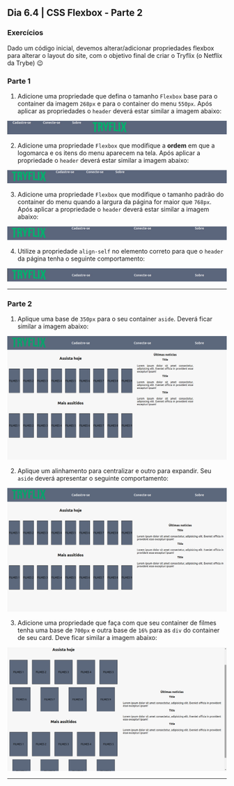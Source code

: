 <!-- Dia 6.4 | CSS Flexbox - Parte 2 -->
## Dia 6.4 | CSS Flexbox - Parte 2

### Exercícios

Dado um código inicial, devemos alterar/adicionar propriedades flexbox para alterar o layout do site, com o objetivo final de criar o Tryflix (o Netflix da Trybe) 😉

### Parte 1
1. Adicione uma propriedade que defina o tamanho `Flexbox` base para o container da imagem `268px` e para o container do menu `550px`. Após aplicar as propriedades o `header` deverá estar similar a imagem abaixo:

![[Header exercício 1][exercicio-1]][exercicio-1]

2. Adicione uma propriedade `Flexbox` que modifique a **ordem** em que a logomarca e os itens do menu aparecem na tela. Após aplicar a propriedade o `header` deverá estar similar a imagem abaixo:

![[Header exercício 2][exercicio-2]][exercicio-2]

3. Adicione uma propriedade `Flexbox` que modifique o tamanho padrão do container do menu quando a largura da página for maior que `768px`. Após aplicar a propriedade o `header` deverá estar similar a imagem abaixo:

![[Header exercício 3][exercicio-3]][exercicio-3]

4. Utilize a propriedade `align-self` no elemento correto para que o `header` da página tenha o seguinte comportamento:

![[Header exercício 4][exercicio-4]][exercicio-4]

---
### Parte 2
1. Aplique uma base de `350px` para o seu container `aside`. Deverá ficar similar a imagem abaixo:

![[Main do Exercício 1][exercicio-part2-1]][exercicio-part2-1]

2. Aplique um alinhamento para centralizar e outro para expandir. Seu `aside` deverá apresentar o seguinte comportamento:

![[Main do Exercício 2][exercicio-part2-2]][exercicio-part2-2]

3. Adicione uma propriedade que faça com que seu container de filmes tenha uma base de `700px` e outra base de `16%` para as `div` do container de seu card. Deve ficar similar a imagem abaixo:

![[Main do Exercício 3][exercicio-part2-3]][exercicio-part2-3]

---
<!-- MARKDOWN LINKS & IMAGES -->
[exercicio-1]: images/exercicio-1.jpeg
[exercicio-2]: images/exercicio-2.jpeg
[exercicio-3]: images/exercicio-3.jpeg
[exercicio-4]: images/exercicio-4.jpeg
[exercicio-part2-1]: images/exercicio-part2-1.png
[exercicio-part2-2]: images/exercicio-part2-2.png
[exercicio-part2-3]: images/exercicio-part2-3.png
[exercicio-part2-4]: images/exercicio-part2-4.png
[exercicio-part2-5]: images/exercicio-part2-5.png